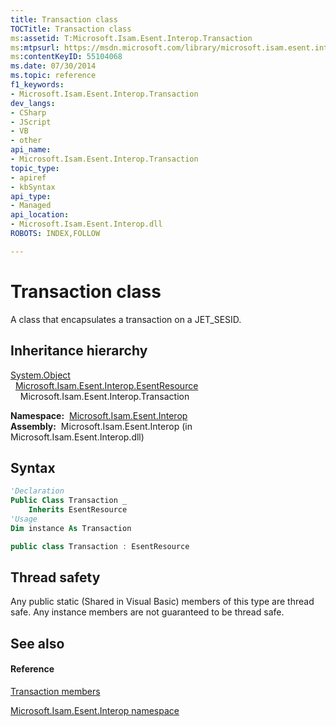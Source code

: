 ```yaml
---
title: Transaction class
TOCTitle: Transaction class
ms:assetid: T:Microsoft.Isam.Esent.Interop.Transaction
ms:mtpsurl: https://msdn.microsoft.com/library/microsoft.isam.esent.interop.transaction(v=EXCHG.10)
ms:contentKeyID: 55104068
ms.date: 07/30/2014
ms.topic: reference
f1_keywords:
- Microsoft.Isam.Esent.Interop.Transaction
dev_langs:
- CSharp
- JScript
- VB
- other
api_name: 
- Microsoft.Isam.Esent.Interop.Transaction
topic_type: 
- apiref
- kbSyntax
api_type: 
- Managed
api_location: 
- Microsoft.Isam.Esent.Interop.dll
ROBOTS: INDEX,FOLLOW

---
```


# Transaction class

A class that encapsulates a transaction on a JET_SESID.

## Inheritance hierarchy

[System.Object](/dotnet/api/system.object)  
  [Microsoft.Isam.Esent.Interop.EsentResource](./esentresource-class.md)  
    Microsoft.Isam.Esent.Interop.Transaction  

**Namespace:**  [Microsoft.Isam.Esent.Interop](./microsoft.isam.esent.interop-namespace.md)  
**Assembly:**  Microsoft.Isam.Esent.Interop (in Microsoft.Isam.Esent.Interop.dll)

## Syntax

``` vb
'Declaration
Public Class Transaction _
    Inherits EsentResource
'Usage
Dim instance As Transaction
```

``` csharp
public class Transaction : EsentResource
```

## Thread safety

Any public static (Shared in Visual Basic) members of this type are thread safe. Any instance members are not guaranteed to be thread safe.

## See also

#### Reference

[Transaction members](./transaction-members.md)

[Microsoft.Isam.Esent.Interop namespace](./microsoft.isam.esent.interop-namespace.md)